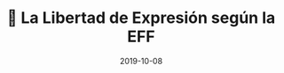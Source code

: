 ---
title: "📢 La Libertad de Expresión según la EFF"
description: "🗣 La Libertad de Expresión según la EFF."
excerpt: "🗣 La Libertad de Expresión según la EFF."
layout: post
permalink: /eff/libertad-expresion/
canonical_URL: https://ciberninjas.com/eff/libertad-expresion/
date: 2019-10-08
last_modified_at: 2019-10-11
published: false
thumbnail: "https://i.ibb.co/v4gmbnC/icon-free-speech-1.png"
feature-img: "https://i.ibb.co/v4gmbnC/icon-free-speech-1.png"
toc: true
toc_label: "Contenidos"
toc_icon: user-ninja
toc_sticky: true
# sidebar:
# - title: "Catálogo"
#   nav: tienda
---
